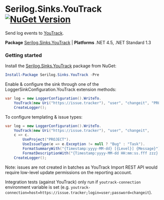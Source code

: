 # Serilog.Sinks.YouTrack [![NuGet Version](http://img.shields.io/nuget/v/Serilog.Sinks.YouTrack.svg?style=flat)](https://www.nuget.org/packages/Serilog.Sinks.YouTrack/)
Send log events to [YouTrack](https://www.jetbrains.com/youtrack/ "YouTrack").

**Package** [Serilog.Sinks.YouTrack](https://www.nuget.org/packages/Serilog.Sinks.YouTrack) | **Platforms** .NET 4.5, .NET Standard 1.3

### Getting started

Install the [Serilog.Sinks.YouTrack](https://www.nuget.org/packages/Serilog.Sinks.YouTrack) package from NuGet:

```powershell
Install-Package Serilog.Sinks.YouTrack -Pre
```

Enable & configure the sink through one of the LoggerSinkConfiguration.YouTrack extension methods:

```csharp
var log = new LoggerConfiguration().WriteTo.
    YouTrack(new Uri("https://issue.tracker"), "user", "changeit", "PROJECT").
	CreateLogger();
```

To configure templating & issue types:

```csharp
var log = new LoggerConfiguration().WriteTo.
	YouTrack(new Uri("https://issue.tracker"), "user", "changeit", 
	c => c.
        UseProject("PROJECT").                    
        UseIssueType(e => e.Exception != null ? "Bug" : "Task").
        FormatSummaryWith("{Timestamp:yyyy-MM-dd} [{Level}] {Message}").
        FormatDescriptionWith("{Timestamp:yyyy-MM-dd HH:mm:ss.fff zzz} [{Level}] {Message}{NewLine}{Exception}")).
	CreateLogger();
```

Note: issues are not created in batches as YouTrack Import REST API would require low-level update permissions on the reporting account. 

Integration tests (against YouTrack) only run if `youtrack-connection` environment variable is set (e.g. `youtrack-connection=host=https://issue.tracker;login=user;password=changeit`).